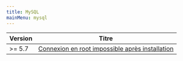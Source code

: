 ```yaml
---
title: MySQL
mainMenu: mysql
---
```


| Version | Titre |
| -- | -- |
| >= 5.7 | [Connexion en root impossible après installation](connection-after-installation) |

